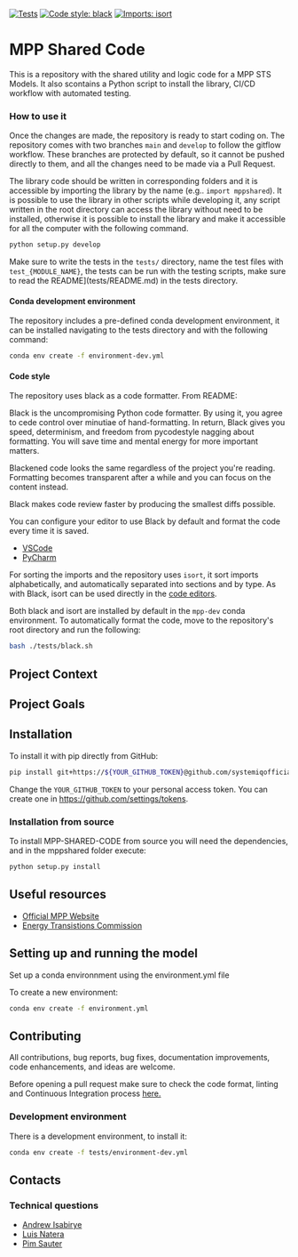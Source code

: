 [![Tests](https://github.com/systemiqofficial/mpp-shared-code/actions/workflows/testing.yml/badge.svg)](https://github.com/systemiqofficial/mpp-shared-code/actions/workflows/testing.yml)
[![Code style: black](https://img.shields.io/badge/code%20style-black-000000.svg)](https://github.com/psf/black)
[![Imports: isort](https://img.shields.io/badge/%20imports-isort-%231674b1?style=flat&labelColor=ef8336)](https://pycqa.github.io/isort/)


# MPP Shared Code

This is a repository with the shared utility and logic code for a MPP STS Models. It also scontains a Python script to install the library, CI/CD workflow with automated testing.


### How to use it

Once the changes are made, the repository is ready to start coding on. The repository comes with two branches `main` and `develop` to follow the gitflow workflow. These branches are protected by default, so it cannot be pushed directly to them, and all the changes need to be made via a Pull Request.

The library code should be written in corresponding folders and it is accessible by importing the library by the name (e.g.. `import mppshared`). It is possible to use the library in other scripts while developing it, any script written in the root directory can access the library without need to be installed, otherwise it is possible to install the library and make it accessible for all the computer with the following command.

```bash
python setup.py develop
```

Make sure to write the tests in the `tests/` directory, name the test files with `test_{MODULE_NAME}`, the tests can be run with the testing scripts, make sure to read the README](tests/README.md) in the tests directory.

#### Conda development environment

The repository includes a pre-defined conda development environment, it can be installed navigating to the tests directory and with the following command:

```bash
conda env create -f environment-dev.yml
```

#### Code style

The repository uses black as a code formatter. From README:

Black is the uncompromising Python code formatter. By using it, you agree to cede control over minutiae of hand-formatting. In return, Black gives you speed, determinism, and freedom from pycodestyle nagging about formatting. You will save time and mental energy for more important matters.

Blackened code looks the same regardless of the project you're reading. Formatting becomes transparent after a while and you can focus on the content instead.

Black makes code review faster by producing the smallest diffs possible.

You can configure your editor to use Black by default and format the code every time it is saved.

+ [VSCode](https://code.visualstudio.com/docs/python/editing#_formatting)
+ [PyCharm](https://black.readthedocs.io/en/stable/integrations/editors.html#pycharm-intellij-idea)

For sorting the imports and the repository uses `isort`, it sort imports alphabetically, and automatically separated into sections and by type. As with Black, isort can be used directly in the [code editors](https://github.com/pycqa/isort/wiki/isort-Plugins).

Both black and isort are installed by default in the `mpp-dev` conda environment. To automatically format the code, move to the repository's root directory and run the following:

```bash
bash ./tests/black.sh
```

## Project Context

## Project Goals

## Installation

To install it with pip directly from GitHub:

```bash
pip install git+https://${YOUR_GITHUB_TOKEN}@github.com/systemiqofficial/mpp-shared-code.git
```

Change the `YOUR_GITHUB_TOKEN` to your personal access token. You can create one in https://github.com/settings/tokens.

### Installation from source

To install MPP-SHARED-CODE from source you will need the dependencies, and in the mppshared folder execute:

```bash
python setup.py install
```

## Useful resources

+ [Official MPP Website](https://missionpossiblepartnership.org/)
+ [Energy Transistions Commission](https://www.energy-transitions.org/)

## Setting up and running the model
Set up a conda environnment using the environment.yml file

To create a new environment:

```bash
conda env create -f environment.yml
```

## Contributing

All contributions, bug reports, bug fixes, documentation improvements, code enhancements, and ideas are welcome.

Before opening a pull request make sure to check the code format, linting and Continuous Integration process [here.](tests/README.md)

### Development environment

There is a development environment, to install it:

```bash
conda env create -f tests/environment-dev.yml
```

## Contacts

### Technical questions

- [Andrew Isabirye](andrew.isabirye@systemiq.earth)
- [Luis Natera](luis.natera@systemiq.earth)
- [Pim Sauter](pim.sauter@systemiq.earth)
